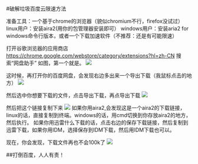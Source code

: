 #破解垃圾百度云限速方法

准备工具：一个基于chrome的浏览器（貌似chromium不行，firefox没试过）
linux用户：安装aira2(用你的包管理器安装即可）
windows用户：安装aria2 for windows命令行版本，或者一个下载加速软件（不推荐：还是有可能限速）

打开谷歌浏览器的应用商店
https://chrome.google.com/webstore/category/extensions?hl=zh-CN
搜索“网盘助手”
如图，第一个就是。
![](http://imgsrc.baidu.com/forum/pic/item/af6e0b7b02087bf4a650df57fad3572c13dfcfc8.jpg)

这时候，再打开你的百度网盘，会发现右边多出来一个导出下载（我鼠标点击的地方）
![](http://imgsrc.baidu.com/forum/pic/item/6b02d62a6059252d0d6696ba3c9b033b5ab5b913.jpg)

然后选中你想要下载的文件，点击导出下载，再点导出下载
![](http://imgsrc.baidu.com/forum/pic/item/86535fdf8db1cb136efdb7add554564e90584bf7.jpg)

然后把这个链接复制下来
![](http://imgsrc.baidu.com/forum/pic/item/7a07c2cec3fdfc03c6366806dc3f8794a5c22639.jpg)
如果你用aira2,会发现这是一个aira2的下载链接，linux的话，直接复制到终端。windows的话，用cmd切换到你存放aira2的地方，然后执行。
如果你用迅雷什么下载的话，点击右边的保存下载链接，然后复制到迅雷下载，如果你用IDM，选择保存到IDM下载，然后用IDM下载也可以。

现在，你会发现，下载文件再也不会100k了
![](http://imgsrc.baidu.com/forum/w%3D580/sign=0eca1b8143fbfbeddc59367748f1f78e/7135c2fdfc03924582ed6bb18f94a4c27c1e252b.jpg)

##打倒百度，人人有责！
